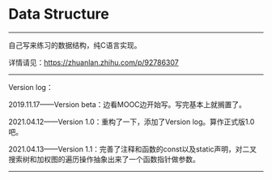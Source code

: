 # Data Structure

---

自己写来练习的数据结构，纯C语言实现。

详情请见：https://zhuanlan.zhihu.com/p/92786307

---

Version log：

2019.11.17——Version beta：边看MOOC边开始写。写完基本上就搁置了。

2021.04.12——Version 1.0：重构了一下，添加了Version log。算作正式版1.0吧。

2021.04.13——Version 1.1：完善了注释和函数的const以及static声明，对二叉搜索树和加权图的遍历操作抽象出来了一个函数指针做参数。

---

